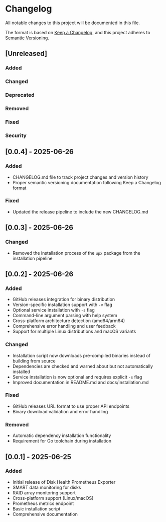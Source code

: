 # Changelog

All notable changes to this project will be documented in this file.

The format is based on [Keep a Changelog](https://keepachangelog.com/en/1.0.0/),
and this project adheres to [Semantic Versioning](https://semver.org/spec/v2.0.0.html).

## [Unreleased]

### Added

### Changed

### Deprecated

### Removed

### Fixed

### Security

## [0.0.4] - 2025-06-26

### Added

- CHANGELOG.md file to track project changes and version history
- Proper semantic versioning documentation following Keep a Changelog format

### Fixed

- Updated the release pipeline to include the new CHANGELOG.md

## [0.0.3] - 2025-06-26

### Changed

- Removed the installation process of the `upx` package from the installation pipeline

## [0.0.2] - 2025-06-26

### Added

- GitHub releases integration for binary distribution
- Version-specific installation support with `-v` flag
- Optional service installation with `-s` flag
- Command-line argument parsing with help system
- Cross-platform architecture detection (amd64/arm64)
- Comprehensive error handling and user feedback
- Support for multiple Linux distributions and macOS variants

### Changed

- Installation script now downloads pre-compiled binaries instead of building from source
- Dependencies are checked and warned about but not automatically installed
- Service installation is now optional and requires explicit `-s` flag
- Improved documentation in README.md and docs/installation.md

### Fixed

- GitHub releases URL format to use proper API endpoints
- Binary download validation and error handling

### Removed

- Automatic dependency installation functionality
- Requirement for Go toolchain during installation

## [0.0.1] - 2025-06-25

### Added

- Initial release of Disk Health Prometheus Exporter
- SMART data monitoring for disks
- RAID array monitoring support
- Cross-platform support (Linux/macOS)
- Prometheus metrics endpoint
- Basic installation script
- Comprehensive documentation
